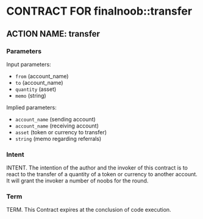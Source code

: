 # CONTRACT FOR finalnoob::transfer

## ACTION NAME: transfer

### Parameters

Input parameters:

- `from` (account_name)
- `to` (account_name)
- `quantity` (asset)
- `memo` (string)

Implied parameters:

- `account_name` (sending account)
- `account_name` (receiving account)
- `asset` (token or currency to transfer)
- `string` (memo regarding referrals)

### Intent

INTENT. The intention of the author and the invoker of this contract is to react to the transfer of a quantity of a token or currency to another account. It will grant the invoker a number of noobs for the round.

### Term

TERM. This Contract expires at the conclusion of code execution.
